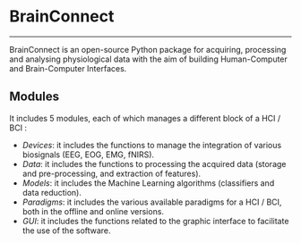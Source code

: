 
# BrainConnect
---
BrainConnect is an open-source Python package for acquiring, processing and analysing physiological data with the aim of building Human-Computer and Brain-Computer Interfaces. 

## Modules

It includes 5 modules, each of which manages a different block of a HCI / BCI :
* _Devices_: it includes the functions to manage the integration of various biosignals (EEG, EOG, EMG, fNIRS).
* _Data_: it includes the functions to processing the acquired data (storage and pre-processing, and extraction of features).
* _Models_: it includes the Machine Learning algorithms (classifiers and data reduction).
* _Paradigms_: it includes the various available paradigms for a HCI / BCI, both in the offline and online versions.
* _GUI_: it includes the functions related to the graphic interface to facilitate the use of the software.
    
